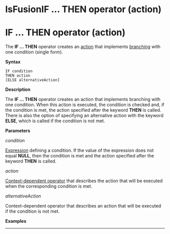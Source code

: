 # lsFusionIF ... THEN operator (action)

# IF ... THEN operator (action)

The **IF ... THEN** operator creates an [action](Actions.md) that implements [branching](5275770.html#Branching(CASE,IF,MULTI)-single) with one condition (single form).

**Syntax**

    IF condition 
    THEN action
    [ELSE alternativeAction]

**Description**

The **IF ... THEN** operator creates an action that implements branching with one condition. When this action is executed, the condition is checked and, if the condition is met, the action specified after the keyword **THEN** is called. There is also the option of specifying an alternative action with the keyword **ELSE**, which is called if the condition is not met.

**Parameters**

*condition*

[Expression](Expression.md) defining a condition. If the value of the expression does not equal **NULL**, then the condition is met and the action specified after the keyword **THEN** is called.

*action*

[Context-dependent operator](Action-operator_36307157.html#Actionoperator-contextdependent) that describes the action that will be executed when the corresponding condition is met.

*alternativeAction*

Context-dependent operator that describes an action that will be executed if the condition is not met.

**Examples**

****************************************



  
